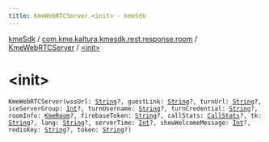 ```yaml
---
title: KmeWebRTCServer.<init> - kmeSdk
---
```


[kmeSdk](../../index.html) / [com.kme.kaltura.kmesdk.rest.response.room](../index.html) / [KmeWebRTCServer](index.html) / [&lt;init&gt;](./-init-.html)

# &lt;init&gt;

`KmeWebRTCServer(wssUrl: `[`String`](https://kotlinlang.org/api/latest/jvm/stdlib/kotlin/-string/index.html)`?, guestLink: `[`String`](https://kotlinlang.org/api/latest/jvm/stdlib/kotlin/-string/index.html)`?, turnUrl: `[`String`](https://kotlinlang.org/api/latest/jvm/stdlib/kotlin/-string/index.html)`?, iceServerGroup: `[`Int`](https://kotlinlang.org/api/latest/jvm/stdlib/kotlin/-int/index.html)`?, turnUsername: `[`String`](https://kotlinlang.org/api/latest/jvm/stdlib/kotlin/-string/index.html)`?, turnCredential: `[`String`](https://kotlinlang.org/api/latest/jvm/stdlib/kotlin/-string/index.html)`?, roomInfo: `[`KmeRoom`](../-kme-room/index.html)`?, firebaseToken: `[`String`](https://kotlinlang.org/api/latest/jvm/stdlib/kotlin/-string/index.html)`?, callStats: `[`CallStats`](-call-stats/index.html)`?, tk: `[`String`](https://kotlinlang.org/api/latest/jvm/stdlib/kotlin/-string/index.html)`?, lang: `[`String`](https://kotlinlang.org/api/latest/jvm/stdlib/kotlin/-string/index.html)`?, serverTime: `[`Int`](https://kotlinlang.org/api/latest/jvm/stdlib/kotlin/-int/index.html)`?, showWelcomeMessage: `[`Int`](https://kotlinlang.org/api/latest/jvm/stdlib/kotlin/-int/index.html)`?, redisKey: `[`String`](https://kotlinlang.org/api/latest/jvm/stdlib/kotlin/-string/index.html)`?, token: `[`String`](https://kotlinlang.org/api/latest/jvm/stdlib/kotlin/-string/index.html)`?)`